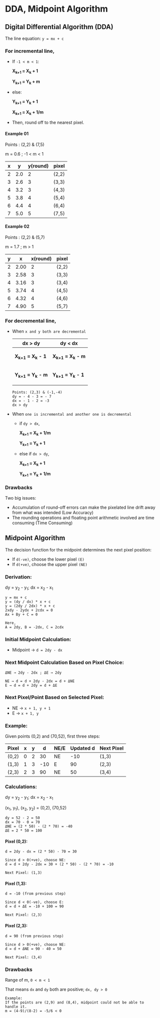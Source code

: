 # DDA, Midpoint Algorithm

## Digital Differential Algorithm (DDA)
The line equation: `y = mx + c`

### For incremental line,

- If `-1 < m < 1`:

    <b><p>X<sub>k+1</sub> = X<sub>k</sub> + 1</p></b>
    <b><p>Y<sub>k+1</sub> = Y<sub>k</sub> + m</p></b>

- else:

  <b><p>Y<sub>k+1</sub> = Y<sub>k</sub> + 1</p></b>
  <b><p>X<sub>k+1</sub> = X<sub>k</sub> + 1/m</p></b>

- Then, round off to the nearest pixel.

#### Example 01

Points : (2,2) & (7,5)

m = 0.6 ; -1 < m < 1

| x | y | y(round)| pixel |
|----|----|---------|------|
| 2 | 2.0 | 2 | (2,2) |
| 3 | 2.6 | 3 | (3,3) |
| 4 | 3.2 | 3 | (4,3) |
| 5 | 3.8 | 4 | (5,4) |
| 6 | 4.4 | 4 | (6,4) |
| 7 | 5.0 | 5 | (7,5) |

#### Example 02

Points : (2,2) & (5,7)

m = 1.7 ; m > 1

| y | x | x(round)| pixel |
|----|----|---------|------|
| 2 | 2.00 | 2 | (2,2) |
| 3 | 2.58 | 3 | (3,3) |
| 4 | 3.16 | 3 | (3,4) |
| 5 | 3.74 | 4 | (4,5) |
| 6 | 4.32 | 4 | (4,6) |
| 7 | 4.90 | 5 | (5,7) |

### For decremental line,

- When `x and y both are decremental`

  | dx > dy | dy < dx |
  |------------------|------------------|
  |<b><p>X<sub>k+1</sub> = X<sub>k</sub> - 1</p></b>|<b><p>X<sub>k+1</sub> = X<sub>k</sub> - m</p></b>|
  |<b><p>Y<sub>k+1</sub> = Y<sub>k</sub> - m</p></b>|<b><p>Y<sub>k+1</sub> = Y<sub>k</sub> - 1</p></b>|
   
    ```
    Points: (2,3) & (-1,-4)
    dy = - 4 - 3 = - 7
    dx = - 1 - 2 = -3
    dx > dy
    ```
- When `one is incremental and another one is decremental`
    - if `dy > dx`,
    <b><p>X<sub>k+1</sub> = X<sub>k</sub> + 1/m</p></b>
    <b><p>Y<sub>k+1</sub> = Y<sub>k</sub> + 1</p></b>
    
    - else if `dx > dy`,
    <b><p>X<sub>k+1</sub> = X<sub>k</sub> + 1</p></b>
    <b><p>Y<sub>k+1</sub> = Y<sub>k</sub> + 1/m</p></b>

### Drawbacks

Two big issues:
- Accumulation of round-off errors can make the pixelated line drift away from what was intended (Low Accuracy)
- The rounding operations and floating point arithmetic involved are time consuming (Time Consuming)


## Midpoint Algorithm

The decision function for the midpoint determines the next pixel position:

- If `d(-ve)`, choose the lower pixel `(E)`
- If `d(+ve)`, choose the upper pixel `(NE)`

### Derivation:

<p>dy = y<sub>2</sub> - y<sub>1</sub>; dx = x<sub>2</sub> - x<sub>1</sub></p>

```
y = mx + c
y = (dy / dx) * x + c
y = (2dy / 2dx) * x + c
2xdy - 2ydx + 2cdx = 0
Ax + By + C = 0

Here,
A = 2dy, B = -2dx, C = 2cdx
```

### Initial Midpoint Calculation:
- Midpoint → `d = 2dy - dx`

### Next Midpoint Calculation Based on Pixel Choice:

```
ΔNE → 2dy - 2dx ; ΔE → 2dy

NE → d = d + 2dy - 2dx = d + ΔNE
E → d = d + 2dy = d + ΔE
```

### Next Pixel/Point Based on Selected Pixel:
- NE → `x + 1, y + 1`
- E → `x + 1, y`

### Example: 
Given points (0,2) and (70,52), first three steps:

| Pixel | x | y | d   | NE/E | Updated d | Next Pixel |
|--------|----|----|-----|------|------------|-------------|
| (0,2)  | 0  | 2  | 30  | NE   | -10       | (1,3)       |
| (1,3)  | 1  | 3  | -10 | E    | 90        | (2,3)       |
| (2,3)  | 2  | 3  | 90  | NE   | 50        | (3,4)       |

### Calculations:

<p>dy = y<sub>2</sub> - y<sub>1</sub>; dx = x<sub>2</sub> - x<sub>1</sub></p>
<p>(x<sub>1</sub>, y<sub>1</sub>), (x<sub>2</sub>, y<sub>2</sub>) = (0,2), (70,52)</p>

```
dy = 52 - 2 = 50
dx = 70 - 0 = 70
ΔNE = (2 * 50) - (2 * 70) = -40
ΔE = 2 * 50 = 100
```

#### Pixel (0,2):
```
d = 2dy - dx = (2 * 50) - 70 = 30

Since d > 0(+ve), choose NE:
d = d + 2dy - 2dx = 30 + (2 * 50) - (2 * 70) = -10

Next Pixel: (1,3)
```
#### Pixel (1,3):
```
d = -10 (from previous step)

Since d < 0(-ve), choose E:
d = d + ΔE = -10 + 100 = 90

Next Pixel: (2,3)
```
#### Pixel (2,3):
```
d = 90 (from previous step)

Since d > 0(+ve), choose NE:
d = d + ΔNE = 90 - 40 = 50

Next Pixel: (3,4)
```

### Drawbacks

Range of m, `0 < m < 1`

That means `dx` and `dy` both are positive; `dx, dy > 0`

```
Example:
If the points are (2,9) and (8,4), midpoint could not be able to handle it.
m = (4-9)/(8-2) = -5/6 < 0
```

